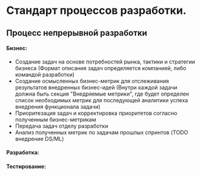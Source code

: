 # Стандарт процессов разработки.

## Процесс непрерывной разработки

#### Бизнес:
- Создание задач на основе потребностей рынка, тактики и стратегии бизнеса (Формат описания задач определяется компанией,
  либо командой разработки)
- Создание осмысленных бизнес-метрик для отслеживания результатов внедренных бизнес-идей (Внутри каждой задачи должна быть
  секция "Внедряемые метрики", где будет определен список необходимых метрик для последующей аналитики успеха внедрения 
  функционала задачи)
- Приоритезация задач и корректировка приоритетов согласно полученным бизнес-метрикам
- Передача задач отделу разработки
- Анализ полученных метрик по задачам прошлых спринтов (TODO внедрение DS/ML)

#### Разработка:

#### Тестирование: